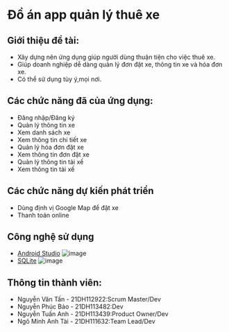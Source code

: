 # Đồ án app quản lý thuê xe
## Giới thiệu đề tài:
- Xây dựng nên ứng dụng giúp người dùng thuận tiện cho việc thuê xe.
- Giúp doanh nghiệp dễ dàng quản lý đơn đặt xe, thông tin xe và hóa đơn xe.
- Có thể sử dụng tùy ý,mọi nơi.

## Các chức năng đã của ứng dụng:
- Đăng nhập/Đăng ký
- Quản lý thông tin xe
- Xem danh sách xe
- Xem thông tin chi tiết xe
- Quản lý hóa đơn đặt xe
- Xem thông tin đơn đặt xe
- Quản lý thông tin tài xế
- Xem thông tin tài xế

## Các chức năng dự kiến phát triển
- Dùng định vị Google Map để đặt xe
- Thanh toán online

## Công nghệ sử dụng
- [Android Studio](https://developer.android.com/studio)
![image](https://github.com/taingo321/Nhom1_QuanLyThueXe_T5_Ca2/assets/145186290/2d0aef1e-e36e-4d89-a57c-1fe61df43bbe)
- [SQLite](https://www.sqlite.org/index.html)
![image](https://github.com/taingo321/Nhom1_QuanLyThueXe_T5_Ca2/assets/145186290/dd34267c-e3a0-4172-b53e-b9526e2fc7e4)

## Thông tin thành viên:
- Nguyễn Văn Tấn   - 21DH112922:Scrum Master/Dev
- Nguyễn Phúc Bảo  - 21DH113482:Dev
- Nguyễn Tuấn Anh  - 21DH113439:Product Owner/Dev
- Ngô Minh Anh Tài - 21DH111632:Team Lead/Dev

